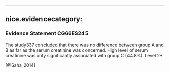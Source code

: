 
---
nice.evidencecategory: 
---

### Evidence Statement CG66ES245
The study337 concluded that there was no difference between group A and B as far as the serum
creatinine was concerned. High level of serum creatinine was only significantly associated with
group C (44.8%). Level 2+

[@Saha_2014]


